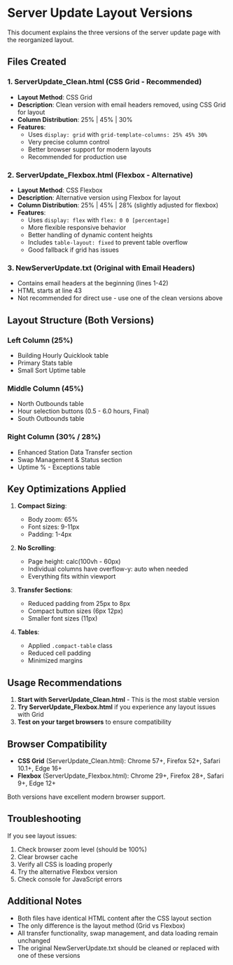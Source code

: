 # Server Update Layout Versions

This document explains the three versions of the server update page with the reorganized layout.

## Files Created

### 1. **ServerUpdate_Clean.html** (CSS Grid - Recommended)
- **Layout Method**: CSS Grid
- **Description**: Clean version with email headers removed, using CSS Grid for layout
- **Column Distribution**: 25% | 45% | 30%
- **Features**:
  - Uses `display: grid` with `grid-template-columns: 25% 45% 30%`
  - Very precise column control
  - Better browser support for modern layouts
  - Recommended for production use

### 2. **ServerUpdate_Flexbox.html** (Flexbox - Alternative)
- **Layout Method**: CSS Flexbox
- **Description**: Alternative version using Flexbox for layout
- **Column Distribution**: 25% | 45% | 28% (slightly adjusted for flexbox)
- **Features**:
  - Uses `display: flex` with `flex: 0 0 [percentage]`
  - More flexible responsive behavior
  - Better handling of dynamic content heights
  - Includes `table-layout: fixed` to prevent table overflow
  - Good fallback if grid has issues

### 3. **NewServerUpdate.txt** (Original with Email Headers)
- Contains email headers at the beginning (lines 1-42)
- HTML starts at line 43
- Not recommended for direct use - use one of the clean versions above

## Layout Structure (Both Versions)

### Left Column (25%)
- Building Hourly Quicklook table
- Primary Stats table
- Small Sort Uptime table

### Middle Column (45%)
- North Outbounds table
- Hour selection buttons (0.5 - 6.0 hours, Final)
- South Outbounds table

### Right Column (30% / 28%)
- Enhanced Station Data Transfer section
- Swap Management & Status section
- Uptime % - Exceptions table

## Key Optimizations Applied

1. **Compact Sizing**:
   - Body zoom: 65%
   - Font sizes: 9-11px
   - Padding: 1-4px

2. **No Scrolling**:
   - Page height: calc(100vh - 60px)
   - Individual columns have overflow-y: auto when needed
   - Everything fits within viewport

3. **Transfer Sections**:
   - Reduced padding from 25px to 8px
   - Compact button sizes (6px 12px)
   - Smaller font sizes (11px)

4. **Tables**:
   - Applied `.compact-table` class
   - Reduced cell padding
   - Minimized margins

## Usage Recommendations

1. **Start with ServerUpdate_Clean.html** - This is the most stable version
2. **Try ServerUpdate_Flexbox.html** if you experience any layout issues with Grid
3. **Test on your target browsers** to ensure compatibility

## Browser Compatibility

- **CSS Grid** (ServerUpdate_Clean.html): Chrome 57+, Firefox 52+, Safari 10.1+, Edge 16+
- **Flexbox** (ServerUpdate_Flexbox.html): Chrome 29+, Firefox 28+, Safari 9+, Edge 12+

Both versions have excellent modern browser support.

## Troubleshooting

If you see layout issues:
1. Check browser zoom level (should be 100%)
2. Clear browser cache
3. Verify all CSS is loading properly
4. Try the alternative Flexbox version
5. Check console for JavaScript errors

## Additional Notes

- Both files have identical HTML content after the CSS layout section
- The only difference is the layout method (Grid vs Flexbox)
- All transfer functionality, swap management, and data loading remain unchanged
- The original NewServerUpdate.txt should be cleaned or replaced with one of these versions
